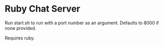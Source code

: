 # Ruby Chat Server

Run start.sh to run with a port number as an argument. Defaults to 8000 if none provided.

Requires ruby.